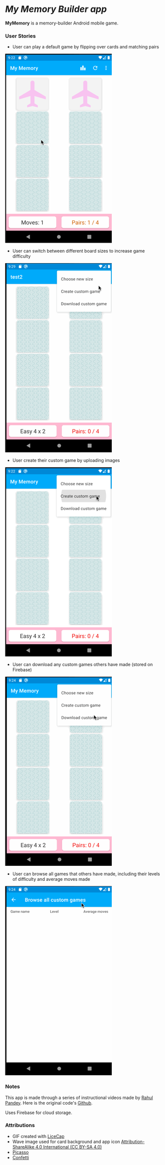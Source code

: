 # *My Memory Builder app*

**MyMemory** is a memory-builder Android mobile game. 

### User Stories

- User can play a default game by flipping over cards and matching pairs 
<img src='play.gif' title='Play game' width='' alt='Play game' />

- User can switch between different board sizes to increase game difficulty
<img src='switch.gif' title='Switch board size' width='' alt='Switch board size' />

- User create their custom game by uploading images
<img src='create.gif' title='Create game' width='' alt='Create game' />

- User can download any custom games others have made (stored on Firebase) 
<img src='custom.gif' title='Download custom game' width='' alt='Download custom game' />

- User can browse all games that others have made, including their levels of difficulty and average moves made
<img src='browse.gif' title='Browse custom game' width='' alt='Browse custom game' />


### Notes

This app is made through a series of instructional videos made by [Rahul Pandey](https://www.youtube.com/user/rpandey1234). Here is the original code's [Github](https://github.com/rpandey1234/MyMemory).

Uses Firebase for cloud storage. 

### Attributions 

- GIF created with [LiceCap](http://www.cockos.com/licecap/)
- Wave image used for card background and app icon [Attribution-ShareAlike 4.0 International (CC BY-SA 4.0)](https://creativecommons.org/licenses/by-sa/4.0/)
- [Picasso](https://github.com/square/picasso)
- [Confetti](https://github.com/jinatonic/confetti)


